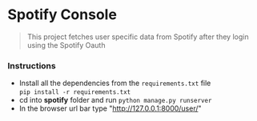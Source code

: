 # Spotify Console

> This project fetches user specific data from Spotify after they login using the Spotify Oauth

### Instructions
 - Install all the dependencies from the `requirements.txt` file\
 `pip install -r requirements.txt`
 - cd into **spotify** folder and run `python manage.py runserver`
 - In the browser url bar type "http://127.0.0.1:8000/user/"